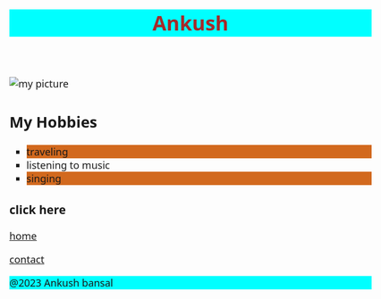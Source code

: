 <!DOCTYPE html>

<head>
  <meta charset="UTF-8">
  <meta name="viewport" content="width=device-width, initial-scale=1.0">
  <title>Ankush-about me</title>
<style>
    body{
        font-family: 'Segoe UI', Tahoma, Geneva, Verdana, sans-serif;
        font-size: 18px;
    }
    header, footer{
        background-color: aqua;
    }
.site-title{
    color: brown;
}
#my-image{

    box-shadow: #0c0700;
    box-shadow: none;
    box-shadow: 2px blur 1px spread;
    
}
ul{
    list-style: square;
}
li:nth-child(odd){
    background-color: chocolate;
}
nav p {
    list-style: none;
}
</style>
</head>
<body>
    <header>
        <h1 class="site-title">Ankush</h1>
    </header>
    <img id="my-image" src="ankush.jpg" alt="my picture">
    <h2>My Hobbies</h2>
    <ul>
        <li>traveling</li>
        <li>listening to music</li>
        <li>singing</li>
    </ul>
    <h3>click here</h3>
    <nav>
        <p><a href="index.html" target="_blank">home</a></p>
        <p><a href="notes.html" target="_blank">contact</a></p>
    </nav>
</body>
<footer>@2023 Ankush bansal</footer>
</html>
